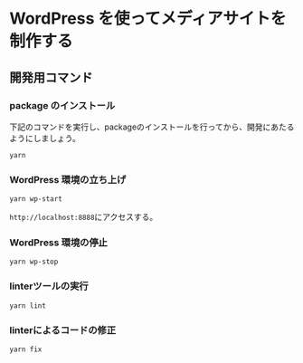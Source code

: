 # WordPress を使ってメディアサイトを制作する
## 

## 開発用コマンド

### package のインストール
下記のコマンドを実行し、packageのインストールを行ってから、開発にあたるようにしましょう。
```
yarn
```

### WordPress 環境の立ち上げ

```
yarn wp-start
```

`http://localhost:8888`にアクセスする。

### WordPress 環境の停止

```
yarn wp-stop
```

### linterツールの実行
```
yarn lint
```

### linterによるコードの修正
```
yarn fix
```
